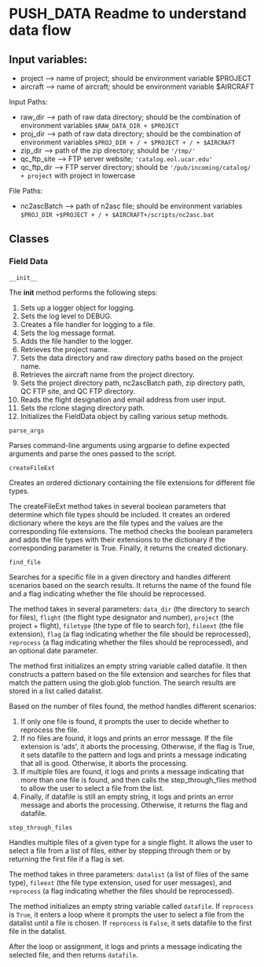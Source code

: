 # PUSH_DATA Readme to understand data flow

## Input variables:

- project --> name of project; should be environment variable $PROJECT
- aircraft --> name of aircraft; should be environment variable $AIRCRAFT

Input Paths:
- raw_dir --> path of raw data directory; should be the combination of environment variables `$RAW_DATA_DIR + $PROJECT`
- proj_dir --> path of raw data directory; should be the combination of environment variables `$PROJ_DIR + / + $PROJECT + / + $AIRCRAFT`
- zip_dir --> path of the zip directory; should be `'/tmp/'`
- qc_ftp_site --> FTP server website;  `'catalog.eol.ucar.edu'`
- qc_ftp_dir --> FTP server directory; should be  `'/pub/incoming/catalog/ + project` with project in lowercase


File Paths:

- nc2ascBatch -->  path of n2asc file; should be environment variables `$PROJ_DIR +$PROJECT + / + $AIRCRAFT+/scripts/nc2asc.bat`

## Classes

### Field Data

`__init__`

The __init__ method performs the following steps:

1. Sets up a logger object for logging.
2. Sets the log level to DEBUG.
3. Creates a file handler for logging to a file.
4. Sets the log message format.
5. Adds the file handler to the logger.
6. Retrieves the project name.
7. Sets the data directory and raw directory paths based on the project name.
8. Retrieves the aircraft name from the project directory.
9. Sets the project directory path, nc2ascBatch path, zip directory path, QC FTP site, and QC FTP directory.
10. Reads the flight designation and email address from user input.
11. Sets the rclone staging directory path.
12. Initializes the FieldData object by calling various setup methods.

`parse_args`
 
 Parses command-line arguments using argparse to define expected arguments and parse the ones passed to the script.

 `createFileExt`

Creates an ordered dictionary containing the file extensions for different file types.

The createFileExt method takes in several boolean parameters that determine which file types should be included. It creates an ordered dictionary where the keys are the file types and the values are the corresponding file extensions. The method checks the boolean parameters and adds the file types with their extensions to the dictionary if the corresponding parameter is True. Finally, it returns the created dictionary.

`find_file`

Searches for a specific file in a given directory and handles different scenarios based on the search results. It returns the name of the found file and a flag indicating whether the file should be reprocessed.

The method takes in several parameters: `data_dir` (the directory to search for files), `flight` (the flight type designator and number), `project` (the project + flight), `filetype` (the type of file to search for), `fileext` (the file extension), `flag` (a flag indicating whether the file should be reprocessed), `reprocess` (a flag indicating whether the files should be reprocessed), and an optional date parameter.

The method first initializes an empty string variable called datafile. It then constructs a pattern based on the file extension and searches for files that match the pattern using the glob.glob function. The search results are stored in a list called datalist.

Based on the number of files found, the method handles different scenarios:

1. If only one file is found, it prompts the user to decide whether to reprocess the file.
2. If no files are found, it logs and prints an error message. If the file extension is 'ads', it aborts the processing. Otherwise, if the flag is True, it sets datafile to the pattern and logs and prints a message indicating that all is good. Otherwise, it aborts the processing.
3. If multiple files are found, it logs and prints a message indicating that more than one file is found, and then calls the step_through_files method to allow the user to select a file from the list.
4. Finally, if datafile is still an empty string, it logs and prints an error message and aborts the processing. Otherwise, it returns the flag and datafile.

`step_through_files` 
 
Handles multiple files of a given type for a single flight. It allows the user to select a file from a list of files, either by stepping through them or by returning the first file if a flag is set.

The method takes in three parameters: `datalist` (a list of files of the same type), `fileext` (the file type extension, used for user messages), and `reprocess` (a flag indicating whether the files should be reprocessed).

The method initializes an empty string variable called `datafile`. If `reprocess` is `True`, it enters a loop where it prompts the user to select a file from the datalist until a file is chosen. If `reprocess` is `False`, it sets datafile to the first file in the datalist.

After the loop or assignment, it logs and prints a message indicating the selected file, and then returns `datafile`.